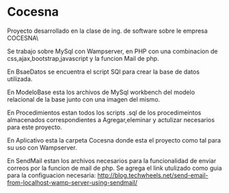 # Cocesna
Proyecto desarrollado en la clase de ing. de software sobre le empresa COCESNA\

Se trabajo sobre MySql con Wampserver, en PHP con una combinacion de css,ajax,bootstrap,javascript y la funcion Mail de php.

En BsaeDatos se encuentra el script SQl para crear la base de datos utilizada.

En ModeloBase esta los archivos de MySql workbench del modelo relacional de la base junto con una imagen del mismo.

En Procedimientos estan todos los scripts .sql de los procedimeintos almacenados correspondientes a Agregar,eleminar y actulizar 
necesarios para este proyecto.

En Aplicativo esta la carpeta Cocesna donde esta el proyecto como tal para su uso con Wampserver.

En SendMail estan los archivos necesarios para la funcionalidad de enviar correos por la funcion de mail de php. 
Se agrega el link utulizado como guia para la configuacion necesaria: 
http://blog.techwheels.net/send-email-from-localhost-wamp-server-using-sendmail/



